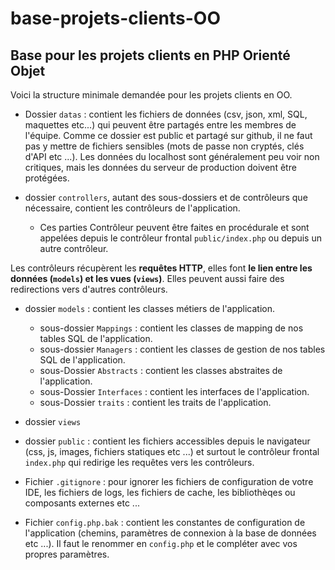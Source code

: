 # base-projets-clients-OO
## Base pour les projets clients en PHP Orienté Objet

Voici la structure minimale demandée pour les projets clients en OO.

- Dossier `datas` : contient les fichiers de données (csv, json, xml, SQL, maquettes etc...) qui peuvent être partagés entre les membres de l'équipe. Comme ce dossier est public et partagé sur github, il ne faut pas y mettre de fichiers sensibles (mots de passe non cryptés, clés d'API etc ...). Les données du localhost sont généralement peu voir non critiques, mais les données du serveur de production doivent être protégées.


- dossier `controllers`, autant des sous-dossiers et de contrôleurs que nécessaire, contient les contrôleurs de l'application.
    - Ces parties Contrôleur peuvent être faites en procédurale et sont appelées depuis le contrôleur frontal `public/index.php` ou depuis un autre contrôleur.
  
Les contrôleurs récupèrent les **requêtes HTTP**, elles font **le lien entre les données (`models`) et les vues (`views`)**. Elles peuvent aussi faire des redirections vers d'autres contrôleurs.


- dossier `models` : contient les classes métiers de l'application.
  - sous-dossier `Mappings` : contient les classes de mapping de nos tables SQL de l'application.
  - sous-dossier `Managers` : contient les classes de gestion de nos tables SQL de l'application.
  - sous-Dossier `Abstracts` : contient les classes abstraites de l'application.
  - sous-Dossier `Interfaces` : contient les interfaces de l'application.
  - sous-Dossier `traits` : contient les traits de l'application.
- dossier `views`
- dossier `public` : contient les fichiers accessibles depuis le navigateur (css, js, images, fichiers statiques etc ...) et surtout le contrôleur frontal `index.php` qui redirige les requêtes vers les contrôleurs.

- Fichier `.gitignore` : pour ignorer les fichiers de configuration de votre IDE, les fichiers de logs, les fichiers de cache, les bibliothèqes ou composants externes etc ...

- Fichier `config.php.bak` : contient les constantes de configuration de l'application (chemins, paramètres de connexion à la base de données etc ...). Il faut le renommer en `config.php` et le compléter avec vos propres paramètres.

